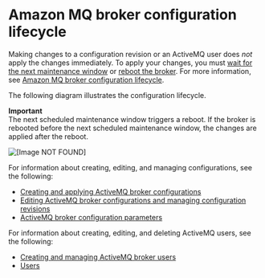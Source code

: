 # Amazon MQ broker configuration lifecycle<a name="amazon-mq-broker-configuration-lifecycle"></a>

Making changes to a configuration revision or an ActiveMQ user does *not* apply the changes immediately\. To apply your changes, you must [wait for the next maintenance window](amazon-mq-editing-managing-configurations.md#apply-configuration-revision-editing-console) or [reboot the broker](amazon-mq-rebooting-broker.md)\. For more information, see [Amazon MQ broker configuration lifecycle](#amazon-mq-broker-configuration-lifecycle)\.

The following diagram illustrates the configuration lifecycle\.

**Important**  
The next scheduled maintenance window triggers a reboot\. If the broker is rebooted before the next scheduled maintenance window, the changes are applied after the reboot\.

![\[Image NOT FOUND\]](http://docs.aws.amazon.com/amazon-mq/latest/developer-guide/images/amazon-mq-configuration-lifecycle.png)

For information about creating, editing, and managing configurations, see the following:
+ [Creating and applying ActiveMQ broker configurations](amazon-mq-creating-applying-configurations.md)
+ [Editing ActiveMQ broker configurations and managing configuration revisions](amazon-mq-editing-managing-configurations.md)
+ [ActiveMQ broker configuration parameters](amazon-mq-broker-configuration-parameters.md)

For information about creating, editing, and deleting ActiveMQ users, see the following:
+ [Creating and managing ActiveMQ broker users](amazon-mq-listing-managing-users.md)
+ [Users](amazon-mq-limits.md#activemq-user-limits)